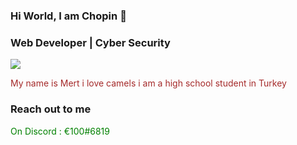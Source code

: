 ###  Hi World, I am Chopin :camel:
###  Web Developer | Cyber Security

<img src="https://media.giphy.com/media/l0HlGdzRQklT3h1Nm/giphy.gif">

<font color="#A52A2A">My name is Mert i love camels i am a high school student in Turkey</font>

### Reach out to me
<font color="green">On Discord : €100#6819</font>
